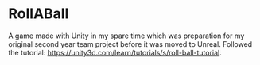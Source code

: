 # RollABall
A game made with Unity in my spare time which was preparation for my original second year team project before it was moved to Unreal. Followed the tutorial: https://unity3d.com/learn/tutorials/s/roll-ball-tutorial.
